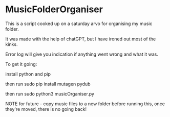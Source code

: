 # MusicFolderOrganiser

This is a script cooked up on a saturday arvo for organising my music folder.

It was made with the help of chatGPT, but I have ironed out most of the kinks.

Error log will give you indication if anything went wrong and what it was.

To get it going:

  install python and pip

  then run sudo pip install mutagen pydub

  then run sudo python3 musicOrganiser.py

NOTE for future - copy music files to a new folder before running this, once they're moved, there is no going back!


